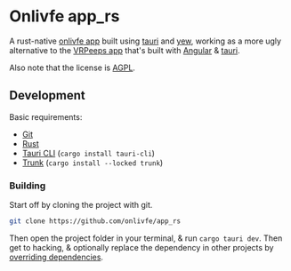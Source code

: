 # Onlivfe app_rs

A rust-native [onlivfe app](https://onlivfe.com) built using [tauri](https://tauri.app/) and [yew](https://yew.rs/), working as a more ugly alternative to the [VRPeeps app](https://github.com/onlivfe/desktop) that's built with [Angular](https://angular.io/) & [tauri](https://tauri.app).

Also note that the license is [AGPL](https://tldrlegal.com/license/gnu-affero-general-public-license-v3-(agpl-3.0)).

## Development

Basic requirements:

- [Git](https://git-scm.com)
- [Rust](https://www.rust-lang.org/)
- [Tauri CLI](https://crates.io/crates/tauri-cli) (`cargo install tauri-cli`)
- [Trunk](https://trunkrs.dev/) (`cargo install --locked trunk`)

### Building

Start off by cloning the project with git.

```sh
git clone https://github.com/onlivfe/app_rs
```

Then open the project folder in your terminal, & run `cargo tauri dev`.
Then get to hacking, & optionally replace the dependency in other projects by [overriding dependencies](https://doc.rust-lang.org/cargo/reference/overriding-dependencies.html).
